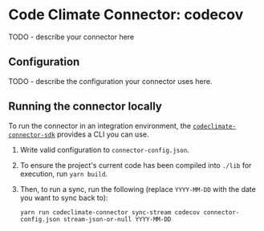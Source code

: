 # Code Climate Connector: codecov

TODO - describe your connector here

## Configuration

TODO - describe the configuration your connector uses here.

## Running the connector locally

To run the connector in an integration environment, the
[`codeclimate-connector-sdk`][sdk] provides a CLI you can use.

1. Write valid configuration to `connector-config.json`.
2. To ensure the project's current code has been compiled into `./lib` for
   execution, run `yarn build`.
3. Then, to run a sync, run the following (replace `YYYY-MM-DD` with the date
   you want to sync back to):

    ```
    yarn run codeclimate-connector sync-stream codecov connector-config.json stream-json-or-null YYYY-MM-DD
    ```

[sdk]: https://github.com/codeclimate/codeclimate-connector-sdk

